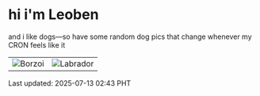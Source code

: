 # hi i'm Leoben

and i like dogs—so have some random dog pics that change whenever my CRON feels like it

|  |  |
|--------|----------|
| ![Borzoi](https://random-dog-vercel.vercel.app/api/random-borzoi?v=1752345790) | ![Labrador](https://random-dog-vercel.vercel.app/api/random-labrador?v=1752345790) |

Last updated: 2025-07-13 02:43 PHT
